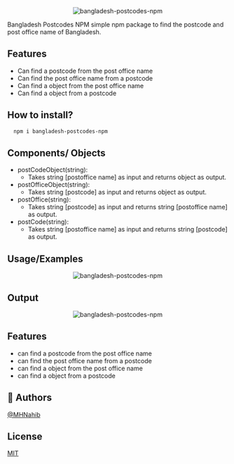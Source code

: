 <center>
<img src="https://i.ibb.co/vv3rhkp/npm-i-bangladesh-postcodes-npm.png" alt="bangladesh-postcodes-npm" border="0">
</center>

Bangladesh Postcodes NPM simple npm package to find the postcode and post office name of Bangladesh.

## Features

- Can find a postcode from the post office name
- Can find the post office name from a postcode
- Can find a object from the post office name
- Can find a object from a postcode


## How to install?

```bash
  npm i bangladesh-postcodes-npm
```

## Components/ Objects
- postCodeObject(string):
  - Takes string [postoffice name] as input and returns object as output.
- postOfficeObject(string):
  - Takes string [postcode] as input and returns object as output.
- postOffice(string):
  - Takes string [postcode] as input and returns string [postoffice name] as output.
- postCode(string):
  - Takes string [postoffice name] as input and returns string [postcode] as output.


## Usage/Examples

<center>
<img src="https://i.ibb.co/VjLB6VY/carbon.png" alt="bangladesh-postcodes-npm" border="0">
</center>

## Output
<center>
<img src="https://i.ibb.co/8P6PdbP/Capture.jpg" alt="bangladesh-postcodes-npm" border="0">
</center>



## Features

- can find a postcode from the post office name
- can find the post office name from a postcode
- can find a object from the post office name
- can find a object from a postcode

## 🚀 Authors

[@MHNahib](https://www.github.com/MHNahib)

## License

[MIT](https://choosealicense.com/licenses/mit/)
